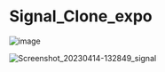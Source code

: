 # Signal_Clone_expo
![image](https://user-images.githubusercontent.com/125455606/231451148-84c04b71-fa2a-48e2-807e-7f0cfbd38a03.png)

![Screenshot_20230414-132849_signal](https://user-images.githubusercontent.com/125455606/232207199-c6151ab7-5f54-4d17-864e-6c6bfcb5c606.jpg)

